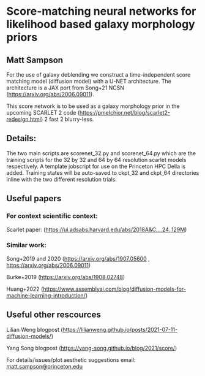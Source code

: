 # Score-matching neural networks for likelihood based galaxy morphology priors
## Matt Sampson

For the use of galaxy deblending we construct a time-independent 
score matching model (diffusion model) with a U-NET architecture. The architecture
is a JAX port from Song+21 NCSN (https://arxiv.org/abs/2006.09011).

This score network is to be used as a galaxy morphology prior in the upcoming 
SCARLET 2 code (https://pmelchior.net/blog/scarlet2-redesign.html) 2 fast 2 blurry-less. 

## Details:
The two main scripts are scorenet_32.py and scorenet_64.py which are
the training scripts for the 32 by 32 and 64 by 64 resolution scarlet
models respectively. A template jobscript for use on the Princeton HPC Della
is added. Training states will be auto-saved to ckpt_32 and ckpt_64 directories
inline with the two different resolution trials.

## Useful papers
### For context scientific context:

Scarlet paper: (https://ui.adsabs.harvard.edu/abs/2018A&C....24..129M)

### Similar work:

Song+2019 and 2020 (https://arxiv.org/abs/1907.05600 , https://arxiv.org/abs/2006.09011)

Burke+2019 (https://arxiv.org/abs/1908.02748)

Huang+2022 (https://www.assemblyai.com/blog/diffusion-models-for-machine-learning-introduction/)

## Useful other rescources
Lilian Weng blogpost (https://lilianweng.github.io/posts/2021-07-11-diffusion-models/)

Yang Song blogpost (https://yang-song.github.io/blog/2021/score/)

For details/issues/plot aesthetic suggestions
email: matt.sampson@princeton.edu 
